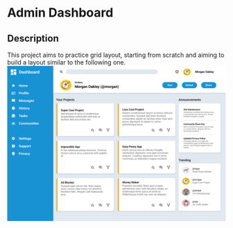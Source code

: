 # Admin Dashboard

## Description

This project aims to practice grid layout, starting from scratch and aiming to build a layout similar to the following one.
![Photo of the desired layout](./dashboard-project-desired.png)
